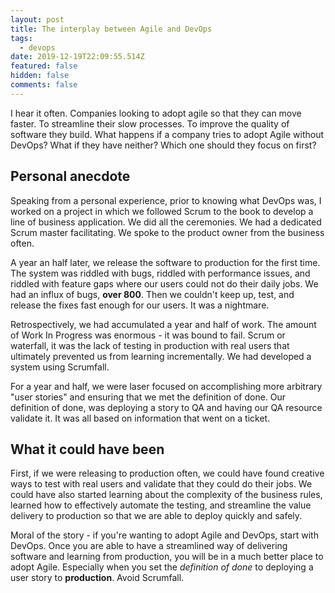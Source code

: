 ```yaml
---
layout: post
title: The interplay between Agile and DevOps
tags:
  - devops
date: 2019-12-19T22:09:55.514Z
featured: false
hidden: false
comments: false
---
```

I hear it often. Companies looking to adopt agile so that they can move faster. To streamline their slow processes. To improve the quality of software they build. What happens if a company tries to adopt Agile without DevOps? What if they have neither? Which one should they focus on first?

<!--more--> 

## Personal anecdote

Speaking from a personal experience, prior to knowing what DevOps was, I worked on a project in which we followed Scrum to the book to develop a line of business application. We did all the ceremonies. We had a dedicated Scrum master facilitating. We spoke to the product owner from the business often. 

A year an half later, we release the software to production for the first time. The system was riddled with bugs, riddled with performance issues, and riddled with feature gaps where our users could not do their daily jobs. We had an influx of bugs, **over 800**. Then we couldn't keep up, test, and release the fixes fast enough for our users. It was a nightmare.

Retrospectively, we had accumulated a year and half of work. The amount of Work In Progress was enormous - it was bound to fail. Scrum or waterfall, it was the lack of testing in production with real users that ultimately prevented us from learning incrementally. We had developed a system using Scrumfall.

For a year and half, we were laser focused on accomplishing more arbitrary "user stories" and ensuring that we met the definition of done. Our definition of done, was deploying a story to QA and having our QA resource validate it. It was all based on information that went on a ticket. 

## What it could have been

First, if we were releasing to production often, we could have found creative ways to test with real users and validate that they could do their jobs. We could have also started learning about the complexity of the business rules, learned how to effectively automate the testing, and streamline the value delivery to production so that we are able to deploy quickly and safely. 

Moral of the story - if you're wanting to adopt Agile and DevOps, start with DevOps. Once you are able to have a streamlined way of delivering software and learning from production, you will be in a much better place to adopt Agile. Especially when you set the *definition of done* to deploying a user story to **production**. Avoid Scrumfall.
